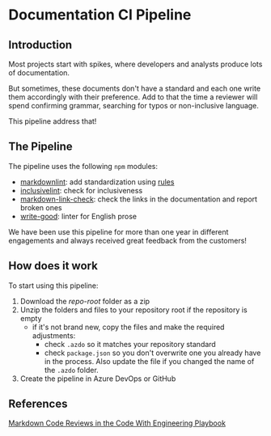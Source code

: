 # Documentation CI Pipeline

## Introduction

Most projects start with spikes, where developers and analysts produce lots of documentation.

But sometimes, these documents don't have a standard and each one write them accordingly with their preference. Add to that
the time a reviewer will spend confirming grammar, searching for typos or non-inclusive language.

This pipeline address that!

## The Pipeline

The pipeline uses the following `npm` modules:

- [markdownlint](https://github.com/DavidAnson/markdownlint): add standardization using [rules](https://github.com/DavidAnson/markdownlint#rules--aliases)
- [inclusivelint](https://github.com/inclusivelint/inclusivelint-lib): check for inclusiveness
- [markdown-link-check](https://github.com/tcort/markdown-link-check): check the links in the documentation and report broken
ones
- [write-good](https://github.com/btford/write-good): linter for English prose

We have been use this pipeline for more than one year in different engagements and always received great feedback from the
customers!

## How does it work

To start using this pipeline:

1. Download the *repo-root* folder as a zip
1. Unzip the folders and files to your repository root if the repository is empty
    - if it's not brand new, copy the files and make the required adjustments:
        - check `.azdo` so it matches your repository standard
        - check `package.json` so you don't overwrite one you already have in the process. Also update the file if you changed
          the name of the `.azdo` folder.
1. Create the pipeline in Azure DevOps or GitHub

## References

[Markdown Code Reviews in the Code With Engineering Playbook](https://microsoft.github.io/code-with-engineering-playbook/code-reviews/recipes/markdown/#code-review-checklist)
